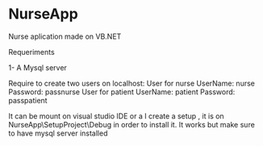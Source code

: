 # NurseApp
Nurse aplication made on VB.NET

Requeriments


1- A Mysql server


  Require to create two users on localhost:
  User for nurse
    UserName: nurse 
    Password: passnurse
  User for patient
    UserName: patient
    Password: passpatient
    
It can be mount on visual studio IDE or a I create a setup , it is on NurseApp\SetupProject\Debug in order to install it. 
It works but make sure to have mysql server installed
